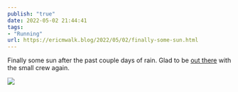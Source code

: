 ```yaml
---
publish: "true"
date: 2022-05-02 21:44:41
tags:
- "Running"
url: https://ericmwalk.blog/2022/05/02/finally-some-sun.html
---
```

Finally some sun after the past couple days of rain. Glad to be [out there](http://www.strava.com/activities/7078810583) with the small crew again.



![](https://ericmwalk.blog/uploads/2022/b344cbb8a6.jpg)